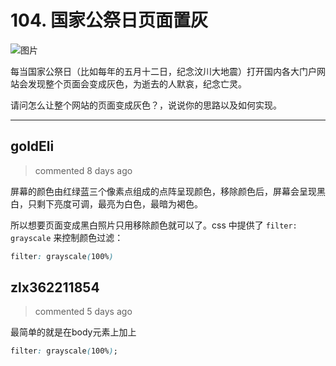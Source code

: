 
 # 104. 国家公祭日页面置灰 
 ![图片](https://user-images.githubusercontent.com/18217162/71495480-03f15680-2889-11ea-9b1b-5a5b24d304f7.png)

每当国家公祭日（比如每年的五月十二日，纪念汶川大地震）打开国内各大门户网站会发现整个页面会变成灰色，为逝去的人默哀，纪念亡灵。

请问怎么让整个网站的页面变成灰色？，说说你的思路以及如何实现。
 
 ***
## goldEli 
 > commented 8 days ago 

屏幕的颜色由红绿蓝三个像素点组成的点阵呈现颜色，移除颜色后，屏幕会呈现黑白，只剩下亮度可调，最亮为白色，最暗为褐色。

所以想要页面变成黑白照片只用移除颜色就可以了。css 中提供了 `filter: grayscale` 来控制颜色过滤：


```css
filter: grayscale(100%)

```
## zlx362211854 
 > commented 5 days ago 

最简单的就是在body元素上加上

```css
filter: grayscale(100%);

```